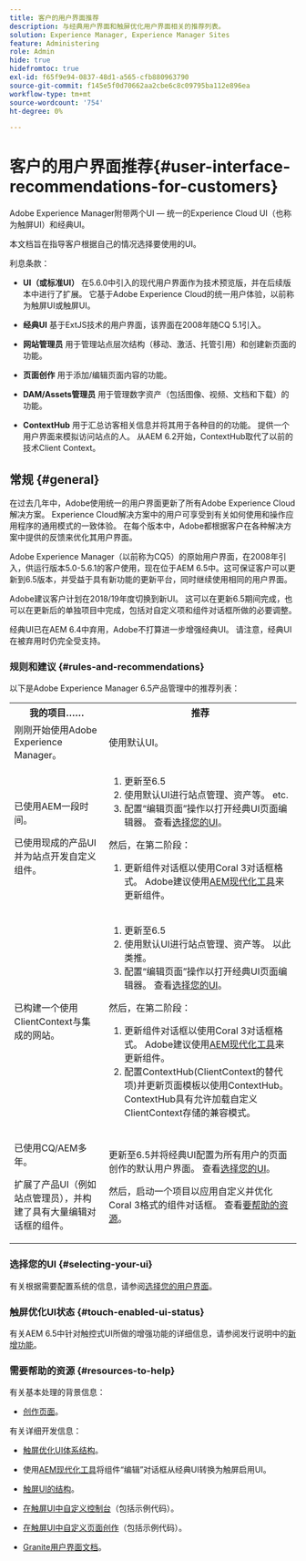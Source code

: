 ```yaml
---
title: 客户的用户界面推荐
description: 与经典用户界面和触屏优化用户界面相关的推荐列表。
solution: Experience Manager, Experience Manager Sites
feature: Administering
role: Admin
hide: true
hidefromtoc: true
exl-id: f65f9e94-0837-48d1-a565-cfb880963790
source-git-commit: f145e5f0d70662aa2cbe6c8c09795ba112e896ea
workflow-type: tm+mt
source-wordcount: '754'
ht-degree: 0%

---
```


# 客户的用户界面推荐{#user-interface-recommendations-for-customers}

Adobe Experience Manager附带两个UI — 统一的Experience Cloud UI（也称为触屏UI）和经典UI。

本文档旨在指导客户根据自己的情况选择要使用的UI。

利息条款：

* **UI（或标准UI）**
在5.6.0中引入的现代用户界面作为技术预览版，并在后续版本中进行了扩展。 它基于Adobe Experience Cloud的统一用户体验，以前称为触屏UI或触屏UI。

* **经典UI**
基于ExtJS技术的用户界面，该界面在2008年随CQ 5.1引入。

* **网站管理员**
用于管理站点层次结构（移动、激活、托管引用）和创建新页面的功能。

* **页面创作**
用于添加/编辑页面内容的功能。

* **DAM/Assets管理员**
用于管理数字资产（包括图像、视频、文档和下载）的功能。

* **ContextHub**
用于汇总访客相关信息并将其用于各种目的的功能。 提供一个用户界面来模拟访问站点的人。 从AEM 6.2开始，ContextHub取代了以前的技术Client Context。

## 常规 {#general}

在过去几年中，Adobe使用统一的用户界面更新了所有Adobe Experience Cloud解决方案。 Experience Cloud解决方案中的用户可享受到有关如何使用和操作应用程序的通用模式的一致体验。 在每个版本中，Adobe都根据客户在各种解决方案中提供的反馈来优化其用户界面。

Adobe Experience Manager（以前称为CQ5）的原始用户界面，在2008年引入，供运行版本5.0-5.6.1的客户使用，现在位于AEM 6.5中。这可保证客户可以更新到6.5版本，并受益于具有新功能的更新平台，同时继续使用相同的用户界面。

Adobe建议客户计划在2018/19年度切换到新UI。 这可以在更新6.5期间完成，也可以在更新后的单独项目中完成，包括对自定义项和组件对话框所做的必要调整。

经典UI已在AEM 6.4中弃用，Adobe不打算进一步增强经典UI。 请注意，经典UI在被弃用时仍完全受支持。

### 规则和建议 {#rules-and-recommendations}

以下是Adobe Experience Manager 6.5产品管理中的推荐列表：

<table>
 <tbody>
  <tr>
   <th>我的项目……</th>
   <th>推荐</th>
  </tr>
  <tr>
   <td>刚刚开始使用Adobe Experience Manager。</td>
   <td>使用默认UI。</td>
  </tr>
  <tr>
   <td><p>已使用AEM一段时间。</p> <p>已使用现成的产品UI并为站点开发自定义组件。<br /> </p> </td>
   <td>
    <ol>
     <li>更新至6.5</li>
     <li>使用默认UI进行站点管理、资产等。 etc.<br /> </li>
     <li>配置“编辑页面”操作以打开经典UI页面编辑器。 查看<a href="#selecting-your-ui">选择您的UI</a>。</li>
    </ol> <p>然后，在第二阶段：</p>
    <ol>
     <li>更新组件对话框以使用Coral 3对话框格式。 Adobe建议使用<a href="/help/sites-developing/modernization-tools.md">AEM现代化工具</a>来更新组件。</li>
    </ol> </td>
  </tr>
  <tr>
   <td>已构建一个使用ClientContext与集成的网站。<br /> </td>
   <td>
    <ol>
     <li>更新至6.5</li>
     <li>使用默认UI进行站点管理、资产等。 以此类推。</li>
     <li>配置“编辑页面”操作以打开经典UI页面编辑器。 查看<a href="#selecting-your-ui">选择您的UI</a>。</li>
    </ol> <p>然后，在第二阶段：</p>
    <ol>
     <li>更新组件对话框以使用Coral 3对话框格式。 Adobe建议使用<a href="/help/sites-developing/modernization-tools.md">AEM现代化工具</a>来更新组件。</li>
     <li>配置ContextHub(ClientContext的替代项)并更新页面模板以使用ContextHub。 ContextHub具有允许加载自定义ClientContext存储的兼容模式。</li>
    </ol> </td>
  </tr>
  <tr>
   <td><p>已使用CQ/AEM多年。</p> <p>扩展了产品UI（例如站点管理员），并构建了具有大量编辑对话框的组件。</p> </td>
   <td><p>更新至6.5并将经典UI配置为所有用户的页面创作的默认用户界面。 查看<a href="#selecting-your-ui">选择您的UI</a>。</p> <p>然后，启动一个项目以应用自定义并优化Coral 3格式的组件对话框。 查看<a href="#resources-to-help">要帮助的资源</a>。<br /> </p> </td>
  </tr>
 </tbody>
</table>

### 选择您的UI {#selecting-your-ui}

有关根据需要配置系统的信息，请参阅[选择您的用户界面](/help/sites-authoring/select-ui.md)。

### 触屏优化UI状态 {#touch-enabled-ui-status}

有关AEM 6.5中针对触控式UI所做的增强功能的详细信息，请参阅发行说明中的[新增功能](/help/release-notes/release-notes.md#what-s-new)。


### 需要帮助的资源 {#resources-to-help}

有关基本处理的背景信息：

* [创作页面](/help/sites-authoring/page-authoring.md)。

有关详细开发信息：

* [触屏优化UI体系结构](/help/sites-developing/touch-ui-concepts.md)。
* 使用[AEM现代化工具](/help/sites-developing/modernization-tools.md)将组件“编辑”对话框从经典UI转换为触屏启用UI。

* [触屏UI的结构](/help/sites-developing/touch-ui-structure.md)。

* [在触屏UI中自定义控制台](/help/sites-developing/customizing-consoles-touch.md)（包括示例代码）。

* [在触屏UI中自定义页面创作](/help/sites-developing/customizing-page-authoring-touch.md)（包括示例代码）。

* [Granite用户界面文档](https://developer.adobe.com/experience-manager/reference-materials/6-5/granite-ui/api/jcr_root/libs/granite/ui/index.html)。
